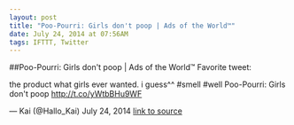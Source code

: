 ```yaml
---
layout: post
title: "Poo-Pourri: Girls don't poop | Ads of the World™"
date: July 24, 2014 at 07:56AM
tags: IFTTT, Twitter
---
```

##Poo-Pourri: Girls don't poop | Ads of the World™
Favorite tweet:

the product what girls ever wanted. i guess^^ #smell #well Poo-Pourri: Girls don't poop http://t.co/yWtbBHu9WF

— Kai (@Hallo_Kai) July 24, 2014
[link to source](http://ift.tt/1ruiXsy) 

